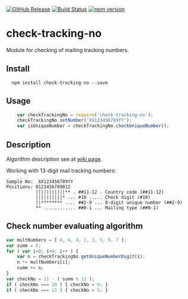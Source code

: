 [![GitHub Release](https://img.shields.io/github/release/lilliputten/check-tracking-no.svg)](https://github.com/lilliputten/check-tracking-no/releases)
[![Build Status](https://api.travis-ci.org/lilliputten/check-tracking-no.svg?branch=master)](https://travis-ci.org/lilliputten/check-tracking-no)
[![npm version](https://badge.fury.io/js/check-tracking-no.svg)](https://badge.fury.io/js/check-tracking-no)

# check-tracking-no

Module for checking of mailing tracking numbers.

Install
-------

```shell
  npm install check-tracking-no --save
```

Usage
-----

```javascript
    var checkTrackingNo = require('check-tracking-no');
    checkTrackingNo.setNumber('XX123456789YY');
    var isUniqueNumber = checkTrackingNo.checkUniqueNumber();
```

Description
-----------

Algorithm description see at [wiki page](https://ru.wikipedia.org/wiki/Почтовый_идентификатор).

Working with 13-digit mail tracking numbers:
```
Sample No:  XX123456789YY
Positions: 0123456789012
           |||||||||||** . ##11-12 . Country code (##11-12)
           ||||||||||* ... #10 ..... Check digit (#10)
           ||******** .... ##2-9 ... 8-digit unique number (##2-9)
           ** ............ ##0-1 ... Mailing type (##0-1)
```

Check number evaluating algorithm
---------------------------------

``` javascript
var multNumbers = [ 8, 6, 4, 2, 3, 5, 9, 7 ];
var summ = 0;
for ( var i=0; i<8; i++ ) {
    var n = checkTrackingNo.getUniqueNumberDigit(i);
    n *= multNumbers[i];
    summ += n;
}
var checkNo = 11 - ( summ % 11 );
if ( checkNo === 10 ) { checkNo = 0; }
if ( checkNo === 11 ) { checkNo = 5; }
```

